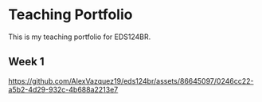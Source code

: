 # Teaching Portfolio
This is my teaching portfolio for EDS124BR.

## Week 1

https://github.com/AlexVazquez19/eds124br/assets/86645097/0246cc22-a5b2-4d29-932c-4b688a2213e7

